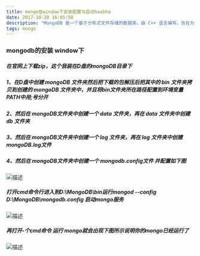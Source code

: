 ```yaml
---
title: mongo在window下安装配置与启动haahha
date: 2017-10-20 16:05:58
description: "MongoDB 是一个基于分布式文件存储的数据库。由 C++ 语言编写。旨在为 WEB 应用提供可扩展的高性能数据存储解决方案。是一个介于关系数据库和非关系数据库之间的产品，是非关系数据库当中功能最丰富，最像关系数据库的。"
tags: mongo
---
```

### mongodb的安装 window下

##### 在官网上下载zip，这个我装在D盘的mongoDB目录下
##### 1、在D盘中创建 mongoDB 文件夹然后把下载的包解压后把其中的 bin 文件夹拷贝到创建的 mongoDB 文件夹中，并且将bin文件夹所在路径配置到环境变量PATH中用;号分开
##### 2、然后在 mongoDB文件夹中创建一个 data 文件夹，再在 data 文件夹中创建 db 文件夹
##### 3、然后在 mongoDB文件夹中创建一个 log 文件夹，再在 log 文件夹中创建 mongoDB.log文件
##### 4、然后在 mongoDB文件夹中创建一个 mongodb.config文件 并配置如下图
![描述](https://clearself.github.io/image/mongo_1.png "图片描述")
##### 打开cmd命令行进入到D:\MongoDB\bin运行mongod --config D:\MongoDB\mongodb.config 启动mongo服务
![描述](https://clearself.github.io/image/mongo_2.png "图片描述")
##### 再打开-个cmd命令 运行 mongo就会出现下图所示说明你的mongo已经运行了
![描述](https://clearself.github.io/image/mongo_3.png "图片描述")
